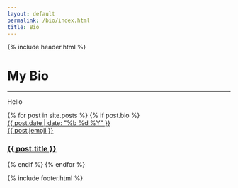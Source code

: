 ```yaml
---
layout: default
permalink: /bio/index.html
title: Bio
---
```

{% include header.html %}
<h1>My Bio</h1>
<hr/>

Hello

<section class="list">
    {% for post in site.posts %}
        {% if post.bio %}
            <div class="item {% if post.star == true %}star{% endif %}">
                <a class="url" href="{{ site.url }}{{ post.url }}">
                    <aside><time datetime="{{ post.date | date:"%d-%m-%Y" }}">{{ post.date | date: "%b %d %Y" }}</time></aside>
                    {{ post.jemoji }}<h3 class="title">{{ post.title }}</h3>
                </a>
            </div>
        {% endif %}
    {% endfor %}
</section>

{% include footer.html %}
